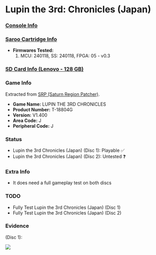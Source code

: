 # Lupin the 3rd: Chronicles (Japan)

### [Console Info](../../../../../Info/Consoles/VA13/README.md)

### [Saroo Cartridge Info](../../../../../Info/Cartridges/RetroGameParadiseStore/1.32F/README.md)

- <b>Firmwares Tested:</b>
  1. MCU: 240118, SS: 240118, FPGA: 05 - v0.3

### [SD Card Info (Lenovo - 128 GB)](../../../../../Info/SdCards/Lenovo/128GB/fat32/README.md)

### Game Info

Extracted from [SRP (Saturn Region Patcher)](https://segaxtreme.net/resources/saturn-region-patcher.81/download).

- <b>Game Name:</b> LUPIN THE 3RD CHRONICLES
- <b>Product Number:</b> T-18804G
- <b>Version:</b> V1.400
- <b>Area Code:</b> J
- <b>Peripheral Code:</b> J

### Status

- Lupin the 3rd Chronicles (Japan) (Disc 1): Playable :white_check_mark:
- Lupin the 3rd Chronicles (Japan) (Disc 2): Untested :question:

### Extra Info

- It does need a full gameplay test on both discs

### TODO

- Fully Test Lupin the 3rd Chronicles (Japan) (Disc 1)
- Fully Test Lupin the 3rd Chronicles (Japan) (Disc 2)

### Evidence

(Disc 1):

[![](https://img.youtube.com/vi/pQACQWBfEcc/0.jpg)](https://www.youtube.com/watch?v=pQACQWBfEcc)
